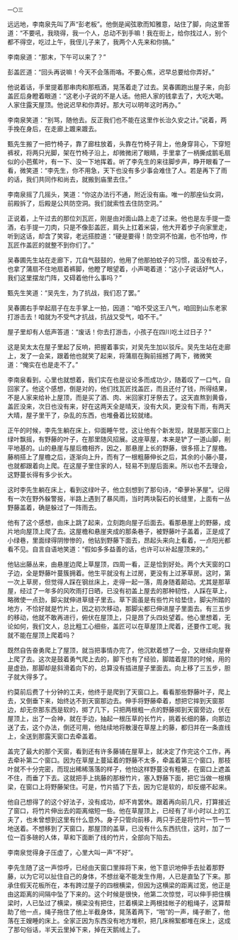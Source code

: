     一〇三 

   远远地，李南泉先叫了声“彭老板”。他倒是闻弦歌而知雅意，站住了脚，向这里答道：“不要吼，我晓得，我一个人，总动不到手嘛！我在街上，给你找过人，别个都不得空，吃过上午，我侄儿子来了，我两个人先来和你搞。”

   李南泉道：“那末，下午可以来了？”

   彭盖匠道：“回头再说嘛！今天不会落雨咯。不要心焦，迟早总要给你弄好。”

   他说着话，手里提着那串肉和那瓶酒，晃荡着走了过去。吴春圃跑出屋子来，向彭盖匠后身瞪着眼道：“这老小子说的不是人话。他把人家的钱拿去了，大吃大喝。人家住露天屋顶。他说迟早和你弄好。那大可以明年这时再办。”

   李南泉笑道：“别骂，随他去。反正我们也不能在这里作长治久安之计。”说着，两手挽在身后，在走廊上踱来踱去。

   甄先生搬了一把竹椅子，靠了廊柱放着，头靠在竹椅子背上，他身穿背心，下穿短裤衩，将两只光脚，架在竹椅子沿上，却微微闭了眼睛，手里拿了一柄撕成鹅毛扇似的小芭蕉叶，有一下、没一下地挥着。听了李先生的来往脚步声，睁开眼看了一看，微笑道：“李先生，你不用急，天下也没有多少事会难住了人。若是再下了雨的话，我们共同作和尚去，就搬到庙里去住。”

   李南泉摇了几摇头，笑道：“你这办法行不通，附近没有庙。唯一的那座仙女洞，前殿拆了，后殿是公共防空洞。我们就索性去住防空洞。”

   正说着，上午过去的那位刘瓦匠，刚是由对面山路上走了过来。他也是左手提一壶酒，右手提一刀肉，只是不像彭盖匠，肩头上扛着米袋，他大开着步子向家里走，听到这话，却含了笑容，老远搭腔道：“硬是要得！防空洞不怕漏，也不怕垮，作瓦匠作盖匠的就整不到你们了。”

   吴春圃先生站在走廊下，兀自气鼓鼓的，他用了他那拍蚊子的习惯，虽没有蚊子，也拿了蒲扇不住地扇着裤脚，他瞪了眼望着，小声喝着道：“这小子说话好气人，我们这里摆龙门阵，又碍着他什么事吗？”

   甄先生笑道：“吴先生，为了抗战，我们忍了罢。”

   吴春圃右手举起扇子在左手掌上一拍，因道：“咱不受这王八气，咱回到山东老家打游击去！咱就为不受气才抗战，抗战又受气，咱不干。”

   屋子里却有人低声答道：“废话！你去打游击，小孩子在四川吃土过日子？”

   这是吴太太在屋子里起了反响，把握着事实，对吴先生加以驳斥。吴先生站在走廊上，发了一会呆，跟着他也就笑了起来，将蒲扇在胸前摇撼了两下，微微笑道：“俺实在也是走不了。”

   李南泉看到，心里也就想着，我们实在也是议论多而成功少，随着叹了一口气，自回家了。他这个感想，倒是对的，他们找瓦匠找盖匠，而且还付了钱，所得结果，不是人家来给补上屋顶，而是买了酒、肉、米回家打牙祭去了。这天直熬到黄昏，盖匠没来，次日也没有来，好在这两天全是晴天，没有大风，更没有下雨，有两天大晴，屋子里干了，杂乱的东西，也堆叠着比较就绪。

   正午的时候，李先生躺在床上，仰面睡午觉，这让他有个新发现，就是那天窗口上绿叶飘摇，有野藤的叶子，在那里随风招展。这座草屋，本来是铲了一道山脚，削平地基的。山的悬崖与屋后檐相齐，因之，那悬崖上长的野藤，很多搭上了屋檐。藤梢搭上了屋檐之后，逐渐向上升，而有了一根粗藤伸长之后，其余的小藤小蔓，也就都跟着向上爬。在这屋子里住家的人，轻易不到屋后面来。所以也不去理会，这野蔓长得有多少长大。

   这时李先生躺在床上，看到这绿叶子，他立刻想到了那句诗，“牵萝补茅屋”。记得有一次在野外躲警报，半路上遇到了暴风雨，当时两块裂石的长缝里，上面有一丛野藤盖着，确是躲过了一阵雨去。

   他有了这个感想，由床上跳了起来，立刻跑向屋子后面去。看那悬崖上的野藤，成片地向屋顶上爬了去。这屋檐和悬崖夹成的那条巷子，被野藤叶子盖着，正是成了小绿巷，里面绿得阴惨惨的，他钻到野藤下面去，昂起头来向上看着，一点阳光都看不见。自言自语地笑道：“假如多多益善的话，也许可以补起屋顶来的。”

   他钻出藤丛来，由悬崖边爬上草屋顶，四周一看，正是恰到好处。两个大天窗的口子边，全是野藤叶蔓簇拥着。他生平就没有上过房，更没有上过茅草房。这时，第一次上草房，但觉得人踩在钢丝床上，走得一起一落，周身随着颠动。尤其是那草屋，经过了一年多的风吹雨打日晒，已没有初盖上屋去的那种韧性，人踩在草上，略微使一点劲，脚尖就伸进草缝子里去。草下面虽是有些竹片给垫住，脚尖所踏的地方，不恰好就是竹片上，因之初次移动，那脚尖都已伸进屋子里面去。有三五步的移动，他就不敢再进行，俯伏在屋顶上，只是昂了头四处望着。他心里想着，无论如何，我们文人，总比粗工心细些，盖匠可以在草屋顶上爬着，还要作工呢。我就不能在屋顶上爬着吗？

   既然自告奋勇爬上了屋顶，就当把事情办完了，他沉默着想了一会，又继续向屋脊上爬了去。这次是鼓着勇气爬上去的，脚下也有了经验，脚踏着屋顶的时候，用的是虚劲，那脚却是斜滑着向下的，总算没有插进屋子里面去。向上移了三五步，胆子就大得多了。

   约莫前后费了十分钟的工夫，他终于是爬到了天窗口上。看看那些野藤叶子，爬上去，又倒垂下来，始终达不到天窗那边去。伸手将野藤牵着，想把它摔到天窗那边，却无奈那东西是软的，掷了几下，只把两根粗一点的野藤掷到天窗旁边，伏在屋顶上，出了一会神，就在手边，抽起一根压草的长竹片，挑着长细的藤，向那边送了去，这个办法，倒还可用，他陆续地将散漫在草屋上的藤，都归并在一条直线上，全送到那露天窗口去牵盖着。

   盖完了最大的那个天窗，看到还有许多藤铺在屋草上，就决定了作完这个工作，再去牵补第二个窗口。因为在草屋上蔓延着的野藤不太多，牵盖着第三个窗口，那枝叶就不十分完密，而现出稀稀落落的样子，他怕这样野蔓没有粗梗，在窗口上遮盖不住，而垂了下去。这就把手上挑藤的那根竹片，塞入野藤下面，把它当做一根横梁，在窗口上将野藤架住。可是，竹片插了下去，因为它是软的，却反绷不起来。

   他自己想得了的这个好法子，没有成功，却不肯罢休。跟着再向前几尺，打算接近了窗口，将竹片伸出去的距离缩短一些。他在草屋顶上，已经有了半小时以上的工夫了，也未曾想到这里有什么意外。身子只管向前移，两只手还是将竹片一节一节地送着。不想移到了天窗口，那屋顶的盖草，已没有什么东西抗住，这时，加了一位一百多磅的人体，草和下面断了线的竹片，全部向下陷去。

   李南泉觉得身子压虚了，心里大叫一声“不好”。

   李先生随了这一声惊呼，已经由天窗口里摔将下来，他下意识地伸手去扯着那野藤，以为它可以扯住自己的身体，不想丝毫不能发生作用，人已是直坠了下来。那承住假天花板所在，本有跨过屋子的四根横梁，但因为这横梁的距离过宽，他正是由这距离的间隔中坠了下来的。这个时候是很快，他第二次惊觉，可以伸手把住横梁时，人已坠过了横梁，横梁没有把住，拦着横梁上两根挂帐子的粗绳子，这算帮助了他一点，绳子拖住了他上半截身体，晃荡着两下，“啪”的一声，绳子断了，他落在王嫂睡的床上。全家正因为东西没有地方堆积，把几床棉絮都堆在床上，这成了那句俗话，半天云里掉下来，掉在天鹅绒上了。

